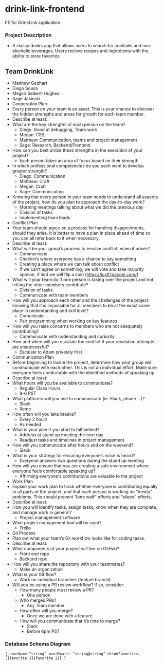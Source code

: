 # drink-link-frontend
FE for DrinkLink application

### Project Description

- A classy drinks app that allows users to search for cocktails and non-alcoholic beverages. Users recieve recipes and ingredients with the ability to store favorites.  

## Team DrinkLink

- Matthew Gebhart
- Diego Sousa
- Megan Seibert-Hughes
- Sage Jasinski
- Cooperation Plan
- Every person on your team is an asset. This is your chance to discover the hidden strengths and areas for growth for each team member.
- Describe at least:
- What are the key strengths of each person on the team?
    - Diego: Good at debugging, Team work
    - Megan: CSS, 
    - Matthew: Communication, teams and project management
    - Sage: Research, Backend/Frontend
- How can you best utilize these strengths in the execution of your project?
    - Each person takes an area of focus based on their strength
- In which professional competencies do you each want to develop greater strength?
    - Diego: Communication
    - Matthew: Craft
    - Megan: Craft
    - Sage: Communication
- Knowing that every person in your team needs to understand all aspects of the project, how do you plan to approach the day-to-day work?
    - Morning meetings talking about what we did the previous day
    - Division of tasks
    - Implementing team leads
- Conflict Plan
- Your team should agree on a process for handling disagreements, should they arise. It is better to have a plan in place ahead of time so you can all refer back to it when necessary.
- Describe at least:
- What will be your group’s process to resolve conflict, when it arises?
    - Communicate
    - Checkin’s where everyone has a chance to say something
    - Creating a place where we can talk about conflict
    - If we can't agree on something, we will vote and take majority opinion, if tied we will flip a coin (https://justflipacoin.com/)
- What will your team do if one person is taking over the project and not letting the other members contribute?
    - Division of tasks
    - Communicate with team members
- How will you approach each other and the challenges of the project knowing that it is impossible for all members to be at the exact same place in understanding and skill level?
    - Comunicate
    - Pair programming when working on key features 
- How will you raise concerns to members who are not adequately contributing?
    - Communicate with understanding and curiosity
- How and when will you escalate the conflict if your resolution attempts are unsuccessful?
    - Escalate to Adam privately first
- Communication Plan
- Before beginning to tackle the project, determine how your group will communicate with each other. This is not an individual effort. Make sure everyone feels comfortable with the identified methods of speaking up.
- Describe at least:
- What hours will you be available to communicate?
    - Regular Class Hours
    - 9-6 PST
- What platforms will you use to communicate (ie. Slack, phone …)?
    - Slack
    - Remo
- How often will you take breaks?
    - Every 2 hours
    - As needed
- What is your plan if you start to fall behind?
    - Address at stand up meeting the next day
    - Readjust tasks and timelines in project management
- How will you communicate after hours and on the weekend?
    - Slack
- What is your strategy for ensuring everyone’s voice is heard?
    - Everyone answers two questions during the stand up meeting
- How will you ensure that you are creating a safe environment where everyone feels comfortable speaking up?
    - Affirming everyone's contributions are valuable to the project
- Work Plan
- Explain your work plan to track whether everyone is contributing equally to all parts of the project, and that each person is working on “meaty” problems. This should prevent “lone wolf” efforts and “siloed” efforts.
- Describe at least:
- How you will identify tasks, assign tasks, know when they are complete, and manage work in general?
    - Project management software
- What project management tool will be used?
    - Trello
- Git Process
- Plan out what your team’s Git workflow looks like for coding tasks.
- Describe at least:
- What components of your project will live on GitHub?
    - Front end repo
    - Backend repo
- How will you share the repository with your teammates?
    - Make an organization
- What is your Git flow?
    - Work on individual branches (feature branch)
- Will you be using a PR review workflow? If so, consider:
    - How many people must review a PR?
        - One person
    - Who merges PRs?
        - Any Team member
    - How often will you merge?
        - Once we are done with a feature
    - How will you communicate that it’s time to merge?
        - Slack
        - Before 6pm PST

### Database Schema Diagram

`{
userName:”string”
userEmail: “string@string”
drinkFavorites: [{favorite 1}{favorite 2}]
}`